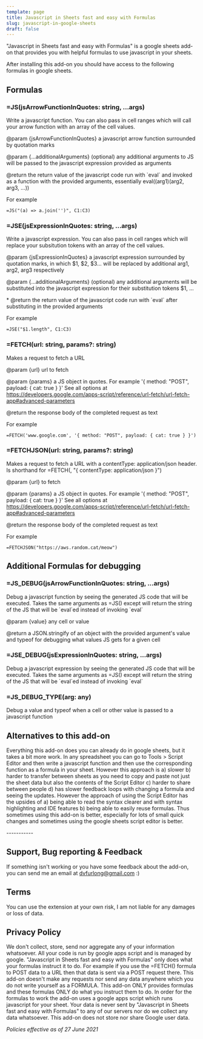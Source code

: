 ```yaml
---
template: page
title: Javascript in Sheets fast and easy with Formulas
slug: javascript-in-google-sheets
draft: false
---
```

"Javascript in Sheets fast and easy with Formulas" is a google sheets add-on that provides you with helpful formulas to use javascript in your sheets.

After installing this add-on you should have access to the following formulas in google sheets.

## Formulas
### \=JS(jsArrowFunctionInQuotes: string, ...args)

Write a javascript function. You can also pass in cell ranges which will call your arrow function with an array of the cell values. 

@param {jsArrowFunctionInQuotes} a javascript arrow function surrounded by quotation marks

@param {...additionalArguments} (optional) any additional arguments to JS will be passed to the javascript expression provided as arguments

@return the return value of the javascript code run with \`eval\` and invoked as a function with the provided arguments, essentially eval((arg1)(arg2, arg3, ...))

For example 

```
=JS("(a) => a.join('')", C1:C3)
```

### \=JSE(jsExpressionInQuotes: string, ...args)

Write a javascript expression. You can also pass in cell ranges which will replace your subsitution tokens with an array of the cell values. 

@param {jsExpressionInQuotes} a javascript expression surrounded by quotation marks, in which $1, $2, $3... will be replaced by additional arg1, arg2, arg3 respectively

@param {...additionalArguments} (optional) any additional arguments will be substituted into the javascript expression for their substitution tokens $1, ...

\* @return the return value of the javascript code run with \`eval\` after substituting in the provided arguments

For example 

```
=JSE("$1.length", C1:C3)
```

### \=FETCH(url: string, params?: string)

Makes a request to fetch a URL

@param {url} url to fetch

@param {params} a JS object in quotes. For example '{ method: "POST", payload: { cat: true } }' See all options at https://developers.google.com/apps-script/reference/url-fetch/url-fetch-app#advanced-parameters

 @return the response body of the completed request as text

For example

```
=FETCH('www.google.com', '{ method: "POST", payload: { cat: true } }')
```

### \=FETCHJSON(url: string, params?: string)

Makes a request to fetch a URL with a contentType: application/json header. Is shorthand for =FETCH(<URL>, "{ contentType: application/json }")

@param {url} to fetch

@param {params}  a JS object in quotes. For example '{ method: "POST", payload: { cat: true } }' See all options at https://developers.google.com/apps-script/reference/url-fetch/url-fetch-app#advanced-parameters

@return the response body of the completed request as text

For example

```
=FETCHJSON("https://aws.random.cat/meow")
```

## Additional Formulas for debugging

### \=JS_DEBUG(jsArrowFunctionInQuotes: string, ...args)

Debug a javascript function by seeing the generated JS code that will be executed. Takes the same arguments as =JS() except will return the string of the JS that will be \`eval\`ed instead of invoking \`eval\`

@param {value} any cell or value

@return a JSON.stringify of an object with the provided argument's value and typeof for debugging what values JS gets for a given cell

### \=JSE_DEBUG(jsExpressionInQuotes: string, ...args)

Debug a javascript expression by seeing the generated JS code that will be executed. Takes the same arguments as =JS() except will return the string of the JS that will be \`eval\`ed instead of invoking \`eval\`

### \=JS_DEBUG_TYPE(arg: any)

Debug a value and typeof when a cell or other value is passed to a javascript function

## Alternatives to this add-on

Everything this add-on does you can already do in google sheets, but it takes a bit more work. In any spreadsheet you can go to Tools > Script Editor and then write a javascript function and then use the corresponding function as a formula in your sheet.
However this approach is a) slower b) harder to transfer between sheets as you need to copy and paste not just the sheet data but also the contents of the Script Editor c) harder to share between people d) has slower feedback loops with changing a formula and seeing the updates. However the approach of using the Script Editor has the upsides of a) being able to read the syntax clearer and with syntax highlighting and IDE features b) being able to easily reuse formulas. Thus sometimes using this add-on is better, especially for lots of small quick changes and sometimes using the google sheets script editor is better.

\-----------

## Support, Bug reporting & Feedback

If something isn't working or you have some feedback about the add-on, you can send me an email at dvfurlong@gmail.com :)

## Terms

You can use the extension at your own risk, I am not liable for any damages or loss of data.

## Privacy Policy

We don't collect, store, send nor aggregate any of your information whatsoever. All your code is run by google apps script and is managed by google. "Javascript in Sheets fast and easy with Formulas" only does what your formulas instruct it to do. For example if you use the =FETCH() formula to POST data to a URL then that data is sent via a POST request there. This add-on doesn't make any requests nor send any data anywhere which you do not write yourself as a FORMULA. This add-on ONLY provides formulas and these formulas ONLY do what you instruct them to do. In order for the formulas to work the add-on uses a google apps script which runs javascript for your sheet. Your data is never sent by "Javascript in Sheets fast and easy with Formulas" to any of our servers nor do we collect any data whatsoever. This add-on does not store nor share Google user data.

_Policies effective as of 27 June 2021_
